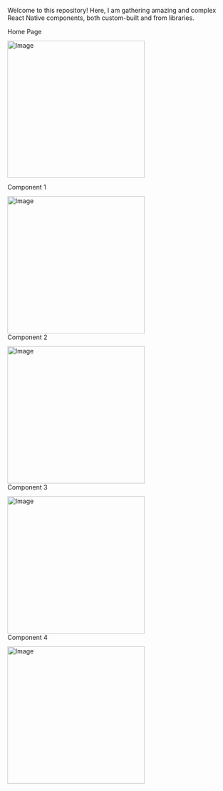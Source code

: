 Welcome to this repository! Here, I am gathering amazing and complex React
Native components, both custom-built and from libraries.

<div style="display: flex;flex-direction: row;margin-top: 12px;align-items: center;flex-wrap: wrap;">
  <div style="display: flex;flex-direction: column;margin-right: 12px;margin-bottom: 12px;">
    <div style="margin-bottom: 12px;">Home Page</div>
    <img
      width="308"
      alt="Image"
      src="https://github.com/user-attachments/assets/c8e782cc-6ea3-461e-aaae-e89589a0f6e5"
    />
  </div>
  <div style="display: flex;flex-direction: column;margin-right: 12px">
    <div style="margin-bottom: 12px;">Component 1</div>
    <img
      width="308"
      alt="Image"
      src="https://github.com/user-attachments/assets/b6d74335-4f5c-487b-95b8-7dae9bc1f260"
    />
  </div>
  <div style="display: flex;flex-direction: column;margin-right: 12px">
    <div style="margin-bottom: 12px;">Component 2</div>
    <img
      width="308"
      alt="Image"
      src="https://github.com/user-attachments/assets/d1922872-6186-45bb-a759-a30da2654ff7"
    />
  </div>
 <div style="display: flex;flex-direction: column;margin-right: 12px">
    <div style="margin-bottom: 12px;">Component 3</div>
    <img
      width="308"
      alt="Image"
      src="https://github.com/user-attachments/assets/c79b4735-cc1c-4633-b06b-3f54d9f4d28d"
    />
  </div>
</div>
 <div style="display: flex;flex-direction: column;margin-right: 12px">
    <div style="margin-bottom: 12px;">Component 4</div>
    <img
      width="308"
      alt="Image"
      src="https://github.com/user-attachments/assets/dadf6bc8-37c7-40d8-9ad2-bde197ae90f9"
    />
  </div>
</div>
